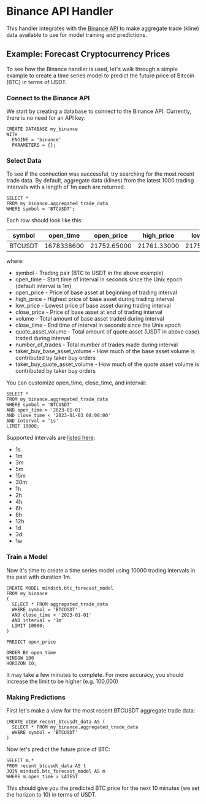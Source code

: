 # Binance API Handler

This handler integrates with the [Binance API](https://binance-docs.github.io/apidocs/spot/en/#change-log) to make aggregate trade (kline) data available to use for model training and predictions.

## Example: Forecast Cryptocurrency Prices

To see how the Binance handler is used, let's walk through a simple example to create a time series model to predict the future price of Bitcoin (BTC) in terms of USDT.

### Connect to the Binance API
We start by creating a database to connect to the Binance API. Currently, there is no need for an API key:

```
CREATE DATABASE my_binance
WITH
  ENGINE = 'binance'
  PARAMETERS = {};
```

### Select Data
To see if the connection was successful, try searching for the most recent trade data. By default, aggregate data (klines) from the latest 1000 trading intervals with a length of 1m each are returned.

```
SELECT *
FROM my_binance.aggregated_trade_data
WHERE symbol = 'BTCUSDT';
```

Each row should look like this:

| symbol      | open_time    | open_price  | high_price  | low_price   | close_price | volume      | close_time    | quote_asset_volume | number_of_trades | taker_buy_base_asset_volume | taker_buy_quote_asset_volume |
| ----------- | -----------  | ----------- | ----------- | ----------- | ----------- | ----------- | -----------   | ------------------ | ---------------- | --------------------------- | ---------------------------- |
| BTCUSDT     | 1678338600| 21752.65000 | 21761.33000 | 21751.53000 | 21756.7000  | 103.8614100 | 1678338659.999 | 2259656.20520700   | 3655             | 55.25763000                 | 1202219.60971860

where:
* symbol - Trading pair (BTC to USDT in the above example)
* open_time - Start time of interval in seconds since the Unix epoch (default interval is 1m)
* open_price - Price of base asset at beginning of trading interval
* high_price - Highest price of base asset during trading interval
* low_price - Lowest price of base asset during trading interval
* close_price - Price of base asset at end of trading interval
* volume - Total amount of base asset traded during interval
* close_time - End time of interval in seconds since the Unix epoch
* quote_asset_volume - Total amount of quote asset (USDT in above case) traded during interval
* number_of_trades - Total number of trades made during interval
* taker_buy_base_asset_volume - How much of the base asset volume is contributed by taker buy orders
* taker_buy_quote_asset_volume - How much of the quote asset volume is contributed by taker buy orders


You can customize open_time, close_time, and interval:

```
SELECT *
FROM my_binance.aggregated_trade_data
WHERE symbol = 'BTCUSDT'
AND open_time > '2023-01-01'
AND close_time < '2023-01-03 08:00:00'
AND interval = '1s'
LIMIT 10000;
```

Supported intervals are [listed here](https://binance-docs.github.io/apidocs/spot/en/#kline-candlestick-data):
* 1s
* 1m
* 3m
* 5m
* 15m
* 30m
* 1h
* 2h
* 4h
* 6h
* 8h
* 12h
* 1d
* 3d
* 1w

### Train a Model

Now it's time to create a time series model using 10000 trading intervals in the past with duration 1m.

```
CREATE MODEL mindsdb.btc_forecast_model
FROM my_binance
(
  SELECT * FROM aggregated_trade_data
  WHERE symbol = 'BTCUSDT'
  AND close_time < '2023-01-01'
  AND interval = '1m'
  LIMIT 10000;
)

PREDICT open_price

ORDER BY open_time
WINDOW 100
HORIZON 10;
```

It may take a few minutes to complete. For more accuracy, you should increase the limit to be higher (e.g. 100,000)

### Making Predictions

First let's make a view for the most recent BTCUSDT aggregate trade data:

```
CREATE VIEW recent_btcusdt_data AS (
  SELECT * FROM my_binance.aggregated_trade_data
  WHERE symbol = 'BTCUSDT'
)
```

Now let's predict the future price of BTC:

```
SELECT m.*
FROM recent_btcusdt_data AS t
JOIN mindsdb.btc_forecast_model AS m
WHERE m.open_time > LATEST
```

This should give you the predicted BTC price for the next 10 minutes (we set the horizon to 10) in terms of USDT.